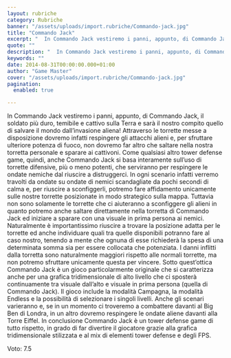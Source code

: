 ```yaml
---
layout: rubriche
category: Rubriche
banner: "/assets/uploads/import.rubriche/Commando-jack.jpg"
title: "Commando Jack"
excerpt: "  In Commando Jack vestiremo i panni, appunto, di Commando Jack, il soldato più duro, temibile e cattivo sulla Terra e sarà il nostro compito quello di salvare il mondo dall’invasione aliena! Attraverso le torrette messe a disposizione dovremo infatti respingere gli attacchi alieni e, per sfruttare ulteriore potenza di fuoco, non dovremo far altro [&hellip"
quote: ""
description: "  In Commando Jack vestiremo i panni, appunto, di Commando Jack, il soldato più duro, temibile e cattivo sulla Terra e sarà il nostro compito quello di salvare il mondo dall’invasione aliena! Attraverso le torrette messe a disposizione dovremo infatti respingere gli attacchi alieni e, per sfruttare ulteriore potenza di fuoco, non dovremo far altro [&hellip"
keywords: ""
date: 2014-08-31T00:00:00.000+01:00
author: "Game Master"
cover: "/assets/uploads/import.rubriche/Commando-jack.jpg"
pagination:
  enabled: true

---
```


[](https://hotmc.com/wp-content/uploads/2014/08/Commando-jack.jpg)

  
In Commando Jack vestiremo i panni, appunto, di Commando Jack, il soldato più duro, temibile e cattivo sulla Terra e sarà il nostro compito quello di salvare il mondo dall’invasione aliena! Attraverso le torrette messe a disposizione dovremo infatti respingere gli attacchi alieni e, per sfruttare ulteriore potenza di fuoco, non dovremo far altro che saltare nella nostra torretta personale e sparare ai cattivoni. Come qualsiasi altro tower defense game, quindi, anche Commando Jack si basa interamente sull’uso di torrette difensive, più o meno potenti, che serviranno per respingere le ondate nemiche dal riuscire a distruggerci. In ogni scenario infatti verremo travolti da ondate su ondate di nemici scandagliate da pochi secondi di calma e, per riuscire a sconfiggerli, potremo fare affidamento unicamente sulle nostre torrette posizionate in modo strategico sulla mappa. Tuttavia non sono solamente le torrette che ci aiuteranno a sconfiggere gli alieni in quanto potremo anche saltare direttamente nella torretta di Commando Jack ed iniziare a sparare con una visuale in prima persona ai nemici. Naturalmente è importantissimo riuscire a trovare la posizione adatta per le torrette ed anche individuare quali tra quelle disponibili potranno fare al caso nostro, tenendo a mente che ognuna di esse richiederà la spesa di una determinata somma sia per essere collocata che potenziata. I danni inflitti dalla torretta sono naturalmente maggiori rispetto alle normali torrette, ma non potremo sfruttare unicamente questa per vincere. Sotto quest’ottica Commando Jack è un gioco particolarmente originale che si caratterizza anche per una grafica tridimensionale di alto livello che ci sposterà continuamente tra visuale dall’alto e visuale in prima persona (quella di Commando Jack). Il gioco include la modalità Campagna, la modalità Endless e la possibilità di selezionare i singoli livelli. Anche gli scenari varieranno e, se in un momento ci troveremo a combattere davanti al Big Ben di Londra, in un altro dovremo respingere le ondate aliene davanti alla Torre Eiffel. In conclusione Commando Jack è un tower defense game di tutto rispetto, in grado di far divertire il giocatore grazie alla grafica tridimensionale stilizzata e al mix di elementi tower defense e degli FPS.

Voto: 7.5